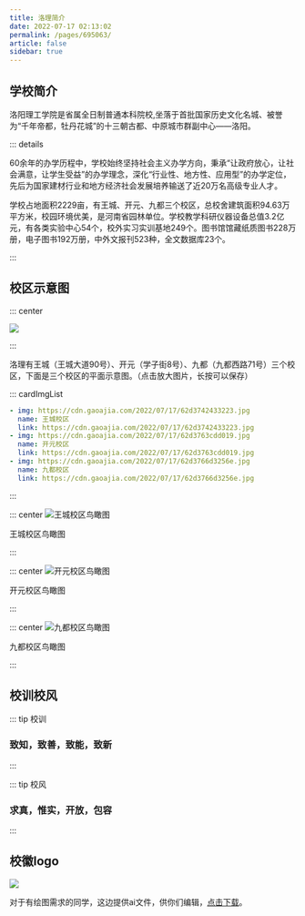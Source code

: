 ```yaml
---
title: 洛理简介
date: 2022-07-17 02:13:02
permalink: /pages/695063/
article: false
sidebar: true
---
```


## 学校简介

洛阳理工学院是省属全日制普通本科院校,坐落于首批国家历史文化名城、被誉为“千年帝都，牡丹花城”的十三朝古都、中原城市群副中心——洛阳。

::: details

60余年的办学历程中，学校始终坚持社会主义办学方向，秉承“让政府放心，让社会满意，让学生受益”的办学理念，深化“行业性、地方性、应用型”的办学定位，先后为国家建材行业和地方经济社会发展培养输送了近20万名高级专业人才。

学校占地面积2229亩，有王城、开元、九都三个校区，总校舍建筑面积94.63万平方米，校园环境优美，是河南省园林单位。学校教学科研仪器设备总值3.2亿元，有各类实验中心54个，校外实习实训基地249个。图书馆馆藏纸质图书228万册，电子图书192万册，中外文报刊523种，全文数据库23个。



:::

## 校区示意图

::: center

![](https://www.lit.edu.cn/__local/0/F9/B1/9CBBF6891E3BBEB4FEB25A94EAC_DBB88E9F_1AA65.jpg?e=.jpg)

:::


洛理有王城（王城大道90号）、开元（学子街8号）、九都（九都西路71号）三个校区，下面是三个校区的平面示意图。（点击放大图片，长按可以保存）






::: cardImgList
```yaml
- img: https://cdn.gaoajia.com/2022/07/17/62d3742433223.jpg
  name: 王城校区
  link: https://cdn.gaoajia.com/2022/07/17/62d3742433223.jpg
- img: https://cdn.gaoajia.com/2022/07/17/62d3763cdd019.jpg
  name: 开元校区
  link: https://cdn.gaoajia.com/2022/07/17/62d3763cdd019.jpg
- img: https://cdn.gaoajia.com/2022/07/17/62d3766d3256e.jpg
  name: 九都校区
  link: https://cdn.gaoajia.com/2022/07/17/62d3766d3256e.jpg
```
:::




::: center
![王城校区鸟瞰图](https://cdn.gaoajia.com/2022/07/17/62d3cbaaebe02.jpeg)

王城校区鸟瞰图

:::


::: center
![开元校区鸟瞰图](https://cdn.gaoajia.com/2022/07/17/62d3cbe0de0c9.jpeg)

开元校区鸟瞰图

:::

::: center
![九都校区鸟瞰图](https://cdn.gaoajia.com/2022/07/17/62d3cbe7c8728.jpeg)

九都校区鸟瞰图

:::


## 校训校风 <Badge text="牢记哟"/>

::: tip 校训 
### 致知，致善，致能，致新
:::


::: tip 校风
### 求真，惟实，开放，包容
:::


## 校徽logo


![](https://cdn.gaoajia.com/2022/07/17/62d37dba8711f.jpeg)


对于有绘图需求的同学，这边提供ai文件，供你们编辑，[点击下载](http://www.gaoajia.com/image/%E6%B4%9B%E9%98%B3%E7%90%86%E5%B7%A5%E5%AD%A6%E9%99%A2.ai)。

